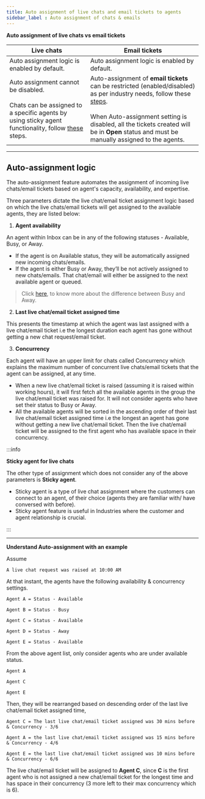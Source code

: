 ```yaml
---
title: Auto assignment of live chats and email tickets to agents
sidebar_label : Auto assignment of chats & emails
---
```


**Auto assignment of live chats vs email tickets**

| Live chats | Email tickets |
| -------- | -------- |
| Auto assignment logic is enabled by default. | Auto assignment logic is enabled by default. |
|Auto assignment cannot be disabled. <br/><br/>  Chats can be assigned to a specific agents by using sticky agent functionality, follow [these](https://docs.yellow.ai/docs/platform_concepts/inbox/inbox-settings/automation/stickyagent) steps.  | Auto-assignment of **email tickets** can be restricted (enabled/disabled) as per industry needs, follow these [steps](https://docs.yellow.ai/docs/platform_concepts/inbox/inbox-settings/automation/tickets-assignment-logic). <br/><br/> When Auto-assignment setting is disabled, all the tickets created will be in **Open** status and must be manually assigned to the agents. |

-------

## Auto-assignment logic

The auto-assignment feature automates the assignment of incoming live chats/email tickets based on agent's capacity, availability, and expertise.

Three parameters dictate the live chat/email ticket assignment logic based on which the live chats/email tickets will get assigned to the available agents, they are listed below:


1.  **Agent availability**

An agent within Inbox can be in any of the following statuses - Available, Busy, or Away.  

- If the agent is on Available status, they will be automatically assigned new incoming chats/emails.
- If the agent is either Busy or Away, they’ll be not actively assigned to new chats/emails. That chat/email will either be assigned to the next available agent or queued.

> Click [here](https://docs.yellow.ai/docs/platform_concepts/inbox/inbox_setup/agentstatuses), to know more about the difference between Busy and Away.

  

2.  **Last live chat/email ticket assigned time**

This presents the timestamp at which the agent was last assigned with a live chat/email ticket i.e the longest duration each agent has gone without getting a new chat request/email ticket.

  

3.  **Concurrency**

Each agent will have an upper limit for chats called Concurrency which explains the maximum number of concurrent live chats/email tickets that the agent can be assigned, at any time.

- When a new live chat/email ticket is raised (assuming it is raised within working hours), it will first fetch all the available agents in the group the live chat/email ticket was raised for. It will not consider agents who have set their status to Busy or Away.
- All the available agents will be sorted in the ascending order of their last live chat/email ticket assigned time i.e the longest an agent has gone without getting a new live chat/email ticket. Then the live chat/email ticket will be assigned to the first agent who has available space in their concurrency.

  

:::info

**Sticky agent for live chats**

The other type of assignment which does not consider any of the above parameters is **Sticky agent**.

- Sticky agent is a type of live chat assignment where the customers can connect to an agent, of their choice (agents they are familiar with/ have conversed with before).
- Sticky agent feature is useful in Industries where the customer and agent relationship is crucial.

:::

----

  

**Understand Auto-assignment with an example**


Assume

  

    A live chat request was raised at 10:00 AM

  

  

At that instant, the agents have the following availability & concurrency settings.

  

  

    Agent A = Status - Available

    Agent B = Status - Busy

    Agent C = Status - Available

    Agent D = Status - Away

    Agent E = Status - Available

  

  

From the above agent list, only consider agents who are under available status.

  

    Agent A

    Agent C

    Agent E

  

Then, they will be rearranged based on descending order of the last live chat/email ticket assigned time,

  

    Agent C = The last live chat/email ticket assigned was 30 mins before & Concurrency - 3/6

    Agent A = the last live chat/email ticket assigned was 15 mins before & Concurrency - 4/6

    Agent E = the last live chat/email ticket assigned was 10 mins before & Concurrency - 6/6

    
  

The live chat/email ticket will be assigned to **Agent C**, since **C** is the first agent who is not assigned a new chat/email ticket for the longest time and has space in their concurrency (3 more left to their max concurrency which is 6).

  
